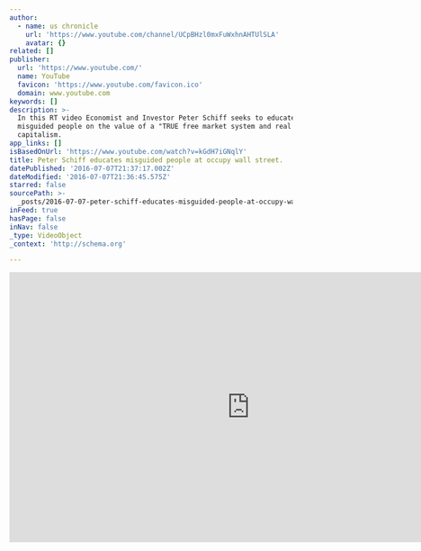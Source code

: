 ```yaml
---
author:
  - name: us chronicle
    url: 'https://www.youtube.com/channel/UCpBHzl0mxFuWxhnAHTUlSLA'
    avatar: {}
related: []
publisher:
  url: 'https://www.youtube.com/'
  name: YouTube
  favicon: 'https://www.youtube.com/favicon.ico'
  domain: www.youtube.com
keywords: []
description: >-
  In this RT video Economist and Investor Peter Schiff seeks to educate some
  misguided people on the value of a "TRUE free market system and real
  capitalism.
app_links: []
isBasedOnUrl: 'https://www.youtube.com/watch?v=kGdH7iGNqlY'
title: Peter Schiff educates misguided people at occupy wall street.
datePublished: '2016-07-07T21:37:17.002Z'
dateModified: '2016-07-07T21:36:45.575Z'
starred: false
sourcePath: >-
  _posts/2016-07-07-peter-schiff-educates-misguided-people-at-occupy-wall-street.md
inFeed: true
hasPage: false
inNav: false
_type: VideoObject
_context: 'http://schema.org'

---
```

<iframe src="https://cdn.embedly.com/widgets/media.html?src=https%3A%2F%2Fwww.youtube.com%2Fembed%2FkGdH7iGNqlY%3Ffeature%3Doembed&amp;url=http%3A%2F%2Fwww.youtube.com%2Fwatch%3Fv%3DkGdH7iGNqlY&amp;image=https%3A%2F%2Fi.ytimg.com%2Fvi%2FkGdH7iGNqlY%2Fhqdefault.jpg&amp;key=b7d04c9b404c499eba89ee7072e1c4f7&amp;type=text%2Fhtml&amp;schema=youtube" width="854" height="480" scrolling="no" frameborder="0" allowfullscreen="" style=""></iframe>